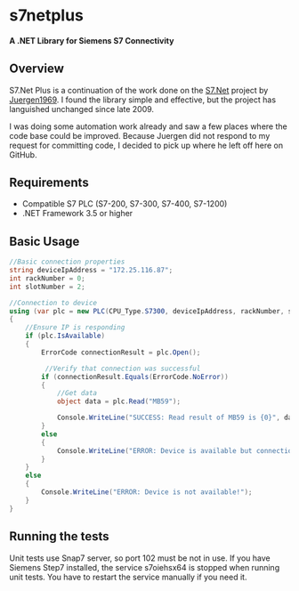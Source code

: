 # s7netplus
#### A .NET Library for Siemens S7 Connectivity

## Overview

S7.Net Plus is a continuation of the work done on the [S7.Net](http://s7net.codeplex.com/) project by [Juergen1969](http://www.codeplex.com/site/users/view/juergen1969).
I found the library simple and effective, but the project has languished unchanged since late 2009.

I was doing some automation work already and saw a few places where the code base could be improved. Because Juergen did not respond
to my request for committing code, I decided to pick up where he left off here on GitHub.

## Requirements

+ Compatible S7 PLC (S7-200, S7-300, S7-400, S7-1200)
+ .NET Framework 3.5 or higher

## Basic Usage

```C#
//Basic connection properties
string deviceIpAddress = "172.25.116.87";
int rackNumber = 0;
int slotNumber = 2;

//Connection to device
using (var plc = new PLC(CPU_Type.S7300, deviceIpAddress, rackNumber, slotNumber))
{
	//Ensure IP is responding
    if (plc.IsAvailable)
    {
        ErrorCode connectionResult = plc.Open();

		 //Verify that connection was successful
        if (connectionResult.Equals(ErrorCode.NoError))
        {
            //Get data
            object data = plc.Read("MB59");

            Console.WriteLine("SUCCESS: Read result of MB59 is {0}", data);
        }
        else
        {
            Console.WriteLine("ERROR: Device is available but connection was unsuccessful!");
        }
    }
    else
    {
        Console.WriteLine("ERROR: Device is not available!");
    }
} 
```

## Running the tests

Unit tests use Snap7 server, so port 102 must be not in use.
If you have Siemens Step7 installed, the service s7oiehsx64 is stopped when running unit tests.
You have to restart the service manually if you need it.
